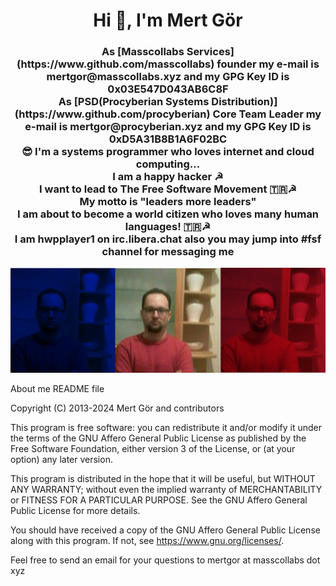 <h1 align="center">Hi 👋, I'm Mert Gör</h1>
<h3 align="center">As [Masscollabs Services](https://www.github.com/masscollabs) founder my e-mail is mertgor@masscollabs.xyz and my GPG Key ID is 0x03E547D043AB6C8F<br>As [PSD(Procyberian Systems Distribution)](https://www.github.com/procyberian) Core Team Leader my e-mail is mertgor@procyberian.xyz and my GPG Key ID is 0xD5A31B8B1A6F02BC<br>😎 I'm a systems programmer who loves internet and cloud computing... <br>I am a happy hacker ☭ <br>I want to lead to The Free Software Movement 🇹🇷☭ <br>My motto is "leaders more leaders"<br>I am about to become a world citizen who loves many human languages! 🇹🇷☭<br>I am hwpplayer1 on irc.libera.chat also you may jump into #fsf channel for messaging me
</h3>

![Mert Gör](mertgor.red.white.blue.png)

About me README file

Copyright (C) 2013-2024 Mert Gör and contributors

This program is free software: you can redistribute it and/or modify
it under the terms of the GNU Affero General Public License as published
by the Free Software Foundation, either version 3 of the License, or
(at your option) any later version.

This program is distributed in the hope that it will be useful,
but WITHOUT ANY WARRANTY; without even the implied warranty of
MERCHANTABILITY or FITNESS FOR A PARTICULAR PURPOSE.  See the
GNU Affero General Public License for more details.

You should have received a copy of the GNU Affero General Public License
along with this program.  If not, see <https://www.gnu.org/licenses/>.

Feel free to send an email for your questions to mertgor at masscollabs dot xyz

